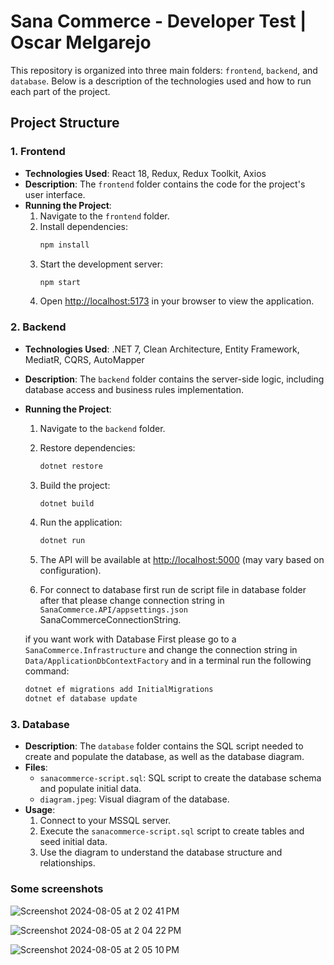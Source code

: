 # Sana Commerce - Developer Test | Oscar Melgarejo

This repository is organized into three main folders: `frontend`, `backend`, and `database`. Below is a description of the technologies used and how to run each part of the project.

## Project Structure

### 1. Frontend

- **Technologies Used**: React 18, Redux, Redux Toolkit, Axios
- **Description**: The `frontend` folder contains the code for the project's user interface.
- **Running the Project**:
  1. Navigate to the `frontend` folder.
  2. Install dependencies:
     ```bash
     npm install
     ```
  3. Start the development server:
     ```bash
     npm start
     ```
  4. Open [http://localhost:5173](http://localhost:5173) in your browser to view the application.

### 2. Backend

- **Technologies Used**: .NET 7, Clean Architecture, Entity Framework, MediatR, CQRS, AutoMapper
- **Description**: The `backend` folder contains the server-side logic, including database access and business rules implementation.
- **Running the Project**:
  1. Navigate to the `backend` folder.
  2. Restore dependencies:
     ```bash
     dotnet restore
     ```
  3. Build the project:
     ```bash
     dotnet build
     ```
  4. Run the application:
     ```bash
     dotnet run
     ```
  5. The API will be available at [http://localhost:5000](http://localhost:5000) (may vary based on configuration).

  6. For connect to database first run de script file in database folder after that please change connection string in `SanaCommerce.API/appsettings.json` SanaCommerceConnectionString.

  if you want work with Database First please go to a `SanaCommerce.Infrastructure` and change the connection string in `Data/ApplicationDbContextFactory` and in a terminal run the following command:
   ```bash
   dotnet ef migrations add InitialMigrations
   dotnet ef database update
   ```

### 3. Database

- **Description**: The `database` folder contains the SQL script needed to create and populate the database, as well as the database diagram.
- **Files**:
  - `sanacommerce-script.sql`: SQL script to create the database schema and populate initial data.
  - `diagram.jpeg`: Visual diagram of the database.
- **Usage**:
  1. Connect to your MSSQL server.
  2. Execute the `sanacommerce-script.sql` script to create tables and seed initial data.
  3. Use the diagram to understand the database structure and relationships.
### Some screenshots
![Screenshot 2024-08-05 at 2 02 41 PM](https://github.com/user-attachments/assets/2d4763ed-391f-4fc3-b4da-0177129e8016)

![Screenshot 2024-08-05 at 2 04 22 PM](https://github.com/user-attachments/assets/becb1445-d0d4-41da-98c5-5a505f4c19ad)

![Screenshot 2024-08-05 at 2 05 10 PM](https://github.com/user-attachments/assets/309efa3f-c418-40c3-a645-d395b102658c)

